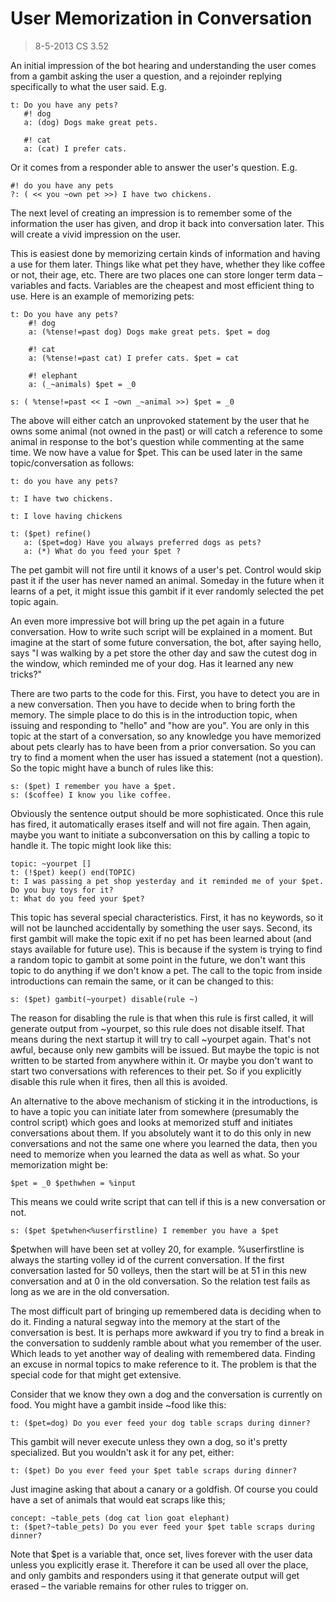 # User Memorization in Conversation
> 8-5-2013 CS 3.52

An initial impression of the bot hearing and understanding the user comes from a gambit asking the
user a question, and a rejoinder replying specifically to what the user said. E.g.

```
t: Do you have any pets?
   #! dog
   a: (dog) Dogs make great pets.

   #! cat
   a: (cat) I prefer cats.
```

Or it comes from a responder able to answer the user's question. E.g.
```
#! do you have any pets
?: ( << you ~own pet >>) I have two chickens.
```

The next level of creating an impression is to remember some of the information the user has given,
and drop it back into conversation later. This will create a vivid impression on the user.

This is easiest done by memorizing certain kinds of information and having a use for them later.
Things like what pet they have, whether they like coffee or not, their age, etc. There are two places one
can store longer term data – variables and facts. Variables are the cheapest and most efficient thing to
use. Here is an example of memorizing pets:

```
t: Do you have any pets?
    #! dog
    a: (%tense!=past dog) Dogs make great pets. $pet = dog
 
    #! cat
    a: (%tense!=past cat) I prefer cats. $pet = cat

    #! elephant
    a: (_~animals) $pet = _0

s: ( %tense!=past << I ~own _~animal >>) $pet = _0
```

The above will either catch an unprovoked statement by the user that he owns some animal (not owned
in the past) or will catch a reference to some animal in response to the bot's question while commenting
at the same time. We now have a value for $pet. This can be used later in the same topic/conversation
as follows:

```
t: do you have any pets?

t: I have two chickens.

t: I love having chickens

t: ($pet) refine()
   a: ($pet=dog) Have you always preferred dogs as pets?
   a: (*) What do you feed your $pet ?
```

The pet gambit will not fire until it knows of a user's pet. Control would skip past it if the user has
never named an animal. Someday in the future when it learns of a pet, it might issue this gambit if it
ever randomly selected the pet topic again.

An even more impressive bot will bring up the pet again in a future conversation. How to write such
script will be explained in a moment. But imagine at the start of some future conversation, the bot, after
saying hello, says "I was walking by a pet store the other day and saw the cutest dog in the window,
which reminded me of your dog. Has it learned any new tricks?"

There are two parts to the code for this. First, you have to detect you are in a new conversation. Then
you have to decide when to bring forth the memory. The simple place to do this is in the introduction
topic, when issuing and responding to "hello" and "how are you". You are only in this topic at the start
of a conversation, so any knowledge you have memorized about pets clearly has to have been from a
prior conversation. So you can try to find a moment when the user has issued a statement (not a
question). So the topic might have a bunch of rules like this: 

```
s: ($pet) I remember you have a $pet.
s: ($coffee) I know you like coffee.
```

Obviously the sentence output should be more sophisticated. Once this rule has fired, it automatically
erases itself and will not fire again. Then again, maybe you want to initiate a subconversation on this
by calling a topic to handle it. The topic might look like this:

```
topic: ~yourpet []
t: (!$pet) keep() end(TOPIC)
t: I was passing a pet shop yesterday and it reminded me of your $pet. Do you buy toys for it?
t: What do you feed your $pet?
```

This topic has several special characteristics. First, it has no keywords, so it will not be launched
accidentally by something the user says. Second, its first gambit will make the topic exit if no pet has
been learned about (and stays available for future use). This is because if the system is trying to find a
random topic to gambit at some point in the future, we don't want this topic to do anything if we don't
know a pet.
The call to the topic from inside introductions can remain the same, or it can be changed to this:

```
s: ($pet) gambit(~yourpet) disable(rule ~)
```

The reason for disabling the rule is that when this rule is first called, it will generate output from
~yourpet, so this rule does not disable itself. That means during the next startup it will try to call
~yourpet again. That's not awful, because only new gambits will be issued. But maybe the topic is not
written to be started from anywhere within it. Or maybe you don't want to start two conversations with
references to their pet. So if you explicitly disable this rule when it fires, then all this is avoided.

An alternative to the above mechanism of sticking it in the introductions, is to have a topic you can
initiate later from somewhere (presumably the control script) which goes and looks at memorized stuff
and initiates conversations about them. If you absolutely want it to do this only in new conversations
and not the same one where you learned the data, then you need to memorize when you learned the data
as well as what. So your memorization might be:

```
$pet = _0 $pethwhen = %input
```

This means we could write script that can tell if this is a new conversation or not.
```
s: ($pet $petwhen<%userfirstline) I remember you have a $pet
```

$petwhen will have been set at volley 20, for example. %userfirstline is always the starting volley id of
the current conversation. If the first conversation lasted for 50 volleys, then the start will be at 51 in this
new conversation and at 0 in the old conversation. So the relation test fails as long as we are in the old
conversation.

The most difficult part of bringing up remembered data is deciding when to do it. Finding a natural
segway into the memory at the start of the conversation is best. It is perhaps more awkward if you try
to find a break in the conversation to suddenly ramble about what you remember of the user. Which
leads to yet another way of dealing with remembered data. Finding an excuse in normal topics to make
reference to it. The problem is that the special code for that might get extensive.

Consider that we know they own a dog and the conversation is currently on food. You might have a
gambit inside ~food like this:

```
t: ($pet=dog) Do you ever feed your dog table scraps during dinner?
```

This gambit will never execute unless they own a dog, so it's pretty specialized. But you wouldn't ask it
for any pet, either: 

```
t: ($pet) Do you ever feed your $pet table scraps during dinner?
```

Just imagine asking that about a canary or a goldfish. Of course you could have a set of animals that
would eat scraps like this;

```
concept: ~table_pets (dog cat lion goat elephant)
t: ($pet?~table_pets) Do you ever feed your $pet table scraps during dinner?
```
Note that $pet is a variable that, once set, lives forever with the user data unless you explicitly erase it.
Therefore it can be used all over the place, and only gambits and responders using it that generate
output will get erased – the variable remains for other rules to trigger on.
